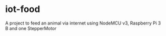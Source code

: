 # iot-food
A project to feed an animal via internet using NodeMCU v3, Raspberry Pi 3 B and one StepperMotor
